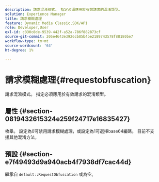 ```yaml
---
description: 請求混淆模式。 指定必須應用於有效請求的混淆類型。
solution: Experience Manager
title: 請求模糊處理
feature: Dynamic Media Classic,SDK/API
role: Developer,User
exl-id: c330c8de-9539-442f-a52a-786f882873cf
source-git-commit: 206e4643e3926cb85b4be2189743578f88180be7
workflow-type: tm+mt
source-wordcount: '64'
ht-degree: 1%

---
```


# 請求模糊處理{#requestobfuscation}

請求混淆模式。 指定必須應用於有效請求的混淆類型。

## 屬性 {#section-0819432615324e259f24717e16835427}

枚舉。 設定為0可禁用請求模糊處理，或設定為1可選擇base64編碼。 目前不支援其他混淆方法。

## 預設 {#section-e7f49493d9a940acb4f7938df7cac44d}

繼承自 `default::RequestObfuscation` 或為空。
